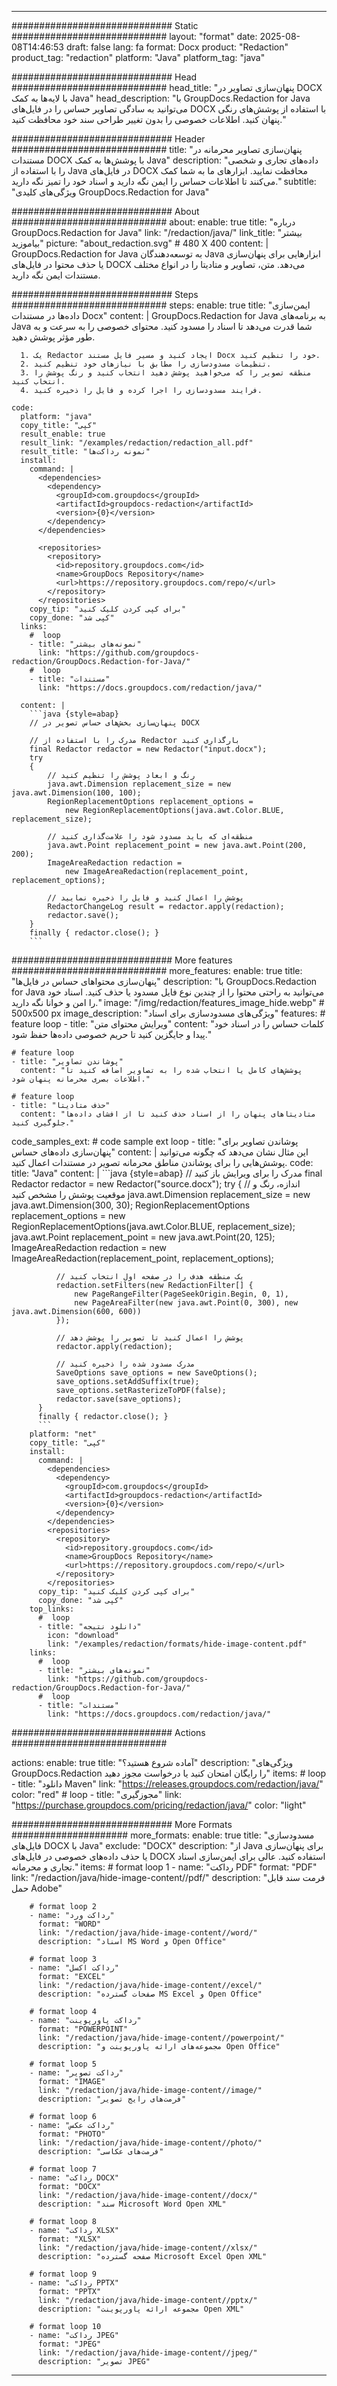 
---
############################# Static ############################
layout: "format"
date:  2025-08-08T14:46:53
draft: false
lang: fa
format: Docx
product: "Redaction"
product_tag: "redaction"
platform: "Java"
platform_tag: "java"

############################# Head ############################
head_title: "پنهان‌سازی تصاویر در DOCX با لایه‌ها به کمک Java"
head_description: "با GroupDocs.Redaction for Java می‌توانید به سادگی تصاویر حساس را در فایل‌های DOCX با استفاده از پوشش‌های رنگی پنهان کنید. اطلاعات خصوصی را بدون تغییر طراحی سند خود محافظت کنید."

############################# Header ############################
title: "پنهان‌سازی تصاویر محرمانه در مستندات DOCX با پوشش‌ها به کمک Java" 
description: "داده‌های تجاری و شخصی را با استفاده از Java در فایل‌های DOCX محافظت نمایید. ابزارهای ما به شما کمک می‌کنند تا اطلاعات حساس را ایمن نگه دارید و اسناد خود را تمیز نگه دارید."
subtitle: "ویژگی‌های کلیدی GroupDocs.Redaction for Java" 

############################# About ############################
about:
    enable: true
    title: "درباره GroupDocs.Redaction for Java"
    link: "/redaction/java/"
    link_title: "بیشتر بیاموزید"
    picture: "about_redaction.svg" # 480 X 400
    content: |
       GroupDocs.Redaction for Java به توسعه‌دهندگان Java ابزارهایی برای پنهان‌سازی یا حذف محتوا در فایل‌های DOCX می‌دهد. متن، تصاویر و متادیتا را در انواع مختلف مستندات ایمن نگه دارید.

############################# Steps ############################
steps:
    enable: true
    title: "ایمن‌سازی داده‌ها در مستندات Docx"
    content: |
      GroupDocs.Redaction for Java به برنامه‌های Java شما قدرت می‌دهد تا اسناد را مسدود کنید. محتوای خصوصی را به سرعت و به طور مؤثر پوشش دهید.
      
      1. یک Redactor ایجاد کنید و مسیر فایل مستند Docx خود را تنظیم کنید.
      2. تنظیمات مسدودسازی را مطابق با نیازهای خود تنظیم کنید.
      3. منطقه تصویر را که می‌خواهید پوشش دهید انتخاب کنید و رنگ پوشش را انتخاب کنید.
      4. فرایند مسدودسازی را اجرا کرده و فایل را ذخیره کنید.
   
    code:
      platform: "java"
      copy_title: "کپی"
      result_enable: true
      result_link: "/examples/redaction/redaction_all.pdf"
      result_title: "نمونه رداکت‌ها"
      install:
        command: |
          <dependencies>
            <dependency>
              <groupId>com.groupdocs</groupId>
              <artifactId>groupdocs-redaction</artifactId>
              <version>{0}</version>
            </dependency>
          </dependencies>

          <repositories>
            <repository>
              <id>repository.groupdocs.com</id>
              <name>GroupDocs Repository</name>
              <url>https://repository.groupdocs.com/repo/</url>
            </repository>
          </repositories>
        copy_tip: "برای کپی کردن کلیک کنید"
        copy_done: "کپی شد"
      links:
        #  loop
        - title: "نمونه‌های بیشتر"
          link: "https://github.com/groupdocs-redaction/GroupDocs.Redaction-for-Java/"
        #  loop
        - title: "مستندات"
          link: "https://docs.groupdocs.com/redaction/java/"
          
      content: |
        ```java {style=abap}
        // پنهان‌سازی بخش‌های حساس تصویر در DOCX

        // مدرک را با استفاده از Redactor بارگذاری کنید
        final Redactor redactor = new Redactor("input.docx");
        try
        {
            // رنگ و ابعاد پوشش را تنظیم کنید
            java.awt.Dimension replacement_size = new java.awt.Dimension(100, 100);
            RegionReplacementOptions replacement_options = 
                new RegionReplacementOptions(java.awt.Color.BLUE, replacement_size);

            // منطقه‌ای که باید مسدود شود را علامت‌گذاری کنید
            java.awt.Point replacement_point = new java.awt.Point(200, 200);
            ImageAreaRedaction redaction = 
                new ImageAreaRedaction(replacement_point, replacement_options);

            // پوشش را اعمال کنید و فایل را ذخیره نمایید
            RedactorChangeLog result = redactor.apply(redaction);
            redactor.save();
        }
        finally { redactor.close(); }
        ```            


############################# More features ############################
more_features:
  enable: true
  title: "پنهان‌سازی محتواهای حساس در فایل‌ها"
  description: "با GroupDocs.Redaction for Java می‌توانید به راحتی محتوا را از چندین نوع فایل مسدود یا حذف کنید. اسناد خود را امن و خوانا نگه دارید."
  image: "/img/redaction/features_image_hide.webp" # 500x500 px
  image_description: "ویژگی‌های مسدودسازی برای اسناد"
  features:
    # feature loop
    - title: "ویرایش محتوای متن"
      content: "کلمات حساس را در اسناد خود پیدا و جایگزین کنید تا حریم خصوصی داده‌ها حفظ شود."

    # feature loop
    - title: "پوشاندن تصاویر"
      content: "پوشش‌های کامل یا انتخاب شده را به تصاویر اضافه کنید تا اطلاعات بصری محرمانه پنهان شود."

    # feature loop
    - title: "حذف متادیتا"
      content: "متادیتاهای پنهان را از اسناد حذف کنید تا از افشای داده‌ها جلوگیری کنید."
      
  code_samples_ext:
    # code sample ext loop
    - title: "پوشاندن تصاویر برای پنهان‌سازی داده‌های حساس"
      content: |
        این مثال نشان می‌دهد که چگونه می‌توانید پوشش‌هایی را برای پوشاندن مناطق محرمانه تصویر در مستندات اعمال کنید.
      code:
        title: "Java"
        content: |
          ```java {style=abap}
          //  مدرک را برای ویرایش باز کنید
          final Redactor redactor = new Redactor("source.docx");
          try
          {
              // اندازه، رنگ و موقعیت پوشش را مشخص کنید
              java.awt.Dimension replacement_size = new java.awt.Dimension(300, 30);
              RegionReplacementOptions replacement_options = 
                new RegionReplacementOptions(java.awt.Color.BLUE, replacement_size);
              java.awt.Point replacement_point = new java.awt.Point(20, 125);
              ImageAreaRedaction redaction = new ImageAreaRedaction(replacement_point, replacement_options);

              // یک منطقه هدف را در صفحه اول انتخاب کنید
              redaction.setFilters(new RedactionFilter[] {
                  new PageRangeFilter(PageSeekOrigin.Begin, 0, 1),
                  new PageAreaFilter(new java.awt.Point(0, 300), new java.awt.Dimension(600, 600))
              });

              // پوشش را اعمال کنید تا تصویر را پوشش دهد
              redactor.apply(redaction);

              // مدرک مسدود شده را ذخیره کنید
              SaveOptions save_options = new SaveOptions();
              save_options.setAddSuffix(true);
              save_options.setRasterizeToPDF(false);
              redactor.save(save_options);
          }
          finally { redactor.close(); }
          ```
        platform: "net"
        copy_title: "کپی"
        install:
          command: |
            <dependencies>
              <dependency>
                <groupId>com.groupdocs</groupId>
                <artifactId>groupdocs-redaction</artifactId>
                <version>{0}</version>
              </dependency>
            </dependencies>
            <repositories>
              <repository>
                <id>repository.groupdocs.com</id>
                <name>GroupDocs Repository</name>
                <url>https://repository.groupdocs.com/repo/</url>
              </repository>
            </repositories>
          copy_tip: "برای کپی کردن کلیک کنید"
          copy_done: "کپی شد"
        top_links:
          #  loop
          - title: "دانلود نتیجه"
            icon: "download"
            link: "/examples/redaction/formats/hide-image-content.pdf"
        links:
          #  loop
          - title: "نمونه‌های بیشتر"
            link: "https://github.com/groupdocs-redaction/GroupDocs.Redaction-for-Java/"
          #  loop
          - title: "مستندات"
            link: "https://docs.groupdocs.com/redaction/java/"


############################# Actions ############################

actions:
  enable: true
  title: "آماده شروع هستید؟"
  description: "ویژگی‌های GroupDocs.Redaction را رایگان امتحان کنید یا درخواست مجوز دهید"
  items:
    #  loop
    - title: "دانلود Maven"
      link: "https://releases.groupdocs.com/redaction/java/"
      color: "red"
        #  loop
    - title: "مجوزگیری"
      link: "https://purchase.groupdocs.com/pricing/redaction/java/"
      color: "light"


############################# More Formats #####################
more_formats:
    enable: true
    title: "مسدودسازی فایل‌های DOCX با Java"
    exclude: "DOCX"
    description: "از Java برای پنهان‌سازی یا حذف داده‌های خصوصی در فایل‌های DOCX استفاده کنید. عالی برای ایمن‌سازی اسناد تجاری و محرمانه."
    items: 
        # format loop 1
        - name: "رداکت PDF"
          format: "PDF"
          link: "/redaction/java/hide-image-content//pdf/"
          description: "فرمت سند قابل حمل Adobe"

        # format loop 2
        - name: "رداکت ورد"
          format: "WORD"
          link: "/redaction/java/hide-image-content//word/"
          description: "اسناد MS Word و Open Office"
          
        # format loop 3
        - name: "رداکت اکسل"
          format: "EXCEL"
          link: "/redaction/java/hide-image-content//excel/"
          description: "صفحات گسترده MS Excel و Open Office"

        # format loop 4
        - name: "رداکت پاورپوینت"
          format: "POWERPOINT"
          link: "/redaction/java/hide-image-content//powerpoint/"
          description: "مجموعه‌های ارائه پاورپوینت و Open Office"

        # format loop 5
        - name: "رداکت تصویر"
          format: "IMAGE"
          link: "/redaction/java/hide-image-content//image/"
          description: "فرمت‌های رایج تصویر"

        # format loop 6
        - name: "رداکت عکس"
          format: "PHOTO"
          link: "/redaction/java/hide-image-content//photo/"
          description: "فرمت‌های عکاسی"

        # format loop 7
        - name: "رداکت DOCX"
          format: "DOCX"
          link: "/redaction/java/hide-image-content//docx/"
          description: "سند Microsoft Word Open XML"
          
        # format loop 8
        - name: "رداکت XLSX"
          format: "XLSX"
          link: "/redaction/java/hide-image-content//xlsx/"
          description: "صفحه گسترده Microsoft Excel Open XML"
          
        # format loop 9
        - name: "رداکت PPTX"
          format: "PPTX"
          link: "/redaction/java/hide-image-content//pptx/"
          description: "مجموعه ارائه پاورپوینت Open XML"

        # format loop 10
        - name: "رداکت JPEG"
          format: "JPEG"
          link: "/redaction/java/hide-image-content//jpeg/"
          description: "تصویر JPEG"


---